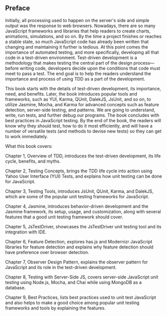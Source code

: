 ## Preface

Initially, all processing used to happen on the server's side and simple output was the response to web browsers. Nowadays, there are so many JavaScript frameworks and libraries that help readers to create charts, animations, simulations, and so on. By the time a project finishes or reaches a stable state, so much JavaScript code has already been written that changing and maintaining it further is tedious. At this point comes the importance of automated testing, and more specifically, developing all that code in a test-driven environment. Test-driven development is a methodology that makes testing the central part of the design process—before writing code, developers decide upon the conditions that code must meet to pass a test. The end goal is to help the readers understand the importance and process of using TDD as a part of the development.

This book starts with the details of test-driven development, its importance, need, and benefits. Later, the book introduces popular tools and frameworks, such as YUI, Karma, QUnit, DalekJS, JsUnit, and so on, to utilize Jasmine, Mocha, and Karma for advanced concepts such as feature detection, server-side testing, and patterns. We are going to understand, write, run tests, and further debug our programs. The book concludes with best practices in JavaScript testing. By the end of the book, the readers will know why they should test, how to do it most efficiently, and will have a number of versatile tests (and methods to devise new tests) so they can get to work immediately.

What this book covers:

Chapter 1, Overview of TDD, introduces the test-driven development, its life cycle, benefits, and myths.

Chapter 2, Testing Concepts, brings the TDD life cycle into action using Yahoo User Interface (YUI) Tests, and explains how unit testing can be done for JavaScript.

Chapter 3, Testing Tools, introduces JsUnit, QUnit, Karma, and DalekJS, which are some of the popular unit testing frameworks for JavaScript.

Chapter 4, Jasmine, introduces behavior-driven development and the Jasmine framework, its setup, usage, and customization, along with several features that a good unit testing framework should cover.

Chapter 5, JsTestDriver, showcases the JsTestDriver unit testing tool and its integration with IDE.

Chapter 6, Feature Detection, explores has.js and Modernizr JavaScript libraries for feature detection and explains why feature detection should have preference over browser detection.

Chapter 7, Observer Design Pattern, explains the observer pattern for JavaScript and its role in the test-driven development.

Chapter 8, Testing with Server-Side JS, covers server-side JavaScript unit testing using Node.js, Mocha, and Chai while using MongoDB as a database.

Chapter 9, Best Practices, lists best practices used to unit test JavaScript and also helps to make a good choice among popular unit testing frameworks and tools by explaining the features.